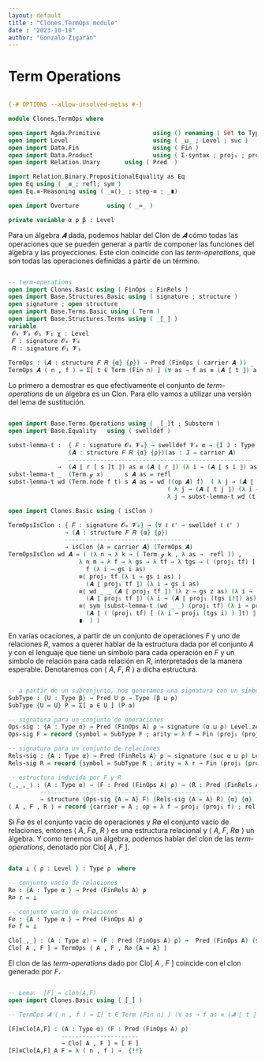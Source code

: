 ```yaml
---
layout: default
title : "Clones.TermOps module"
date : "2023-10-18"
author: "Gonzalo Zigarán"
---
```


# Term Operations


```agda

{-# OPTIONS --allow-unsolved-metas #-}

module Clones.TermOps where

open import Agda.Primitive               using () renaming ( Set to Type )
open import Level                        using ( _⊔_ ; Level ; suc )
open import Data.Fin                     using ( Fin )
open import Data.Product                 using ( Σ-syntax ; proj₁ ; proj₂ ; _,_ )
open import Relation.Unary       using ( Pred  )

import Relation.Binary.PropositionalEquality as Eq
open Eq using ( _≡_; refl; sym )
open Eq.≡-Reasoning using ( _≡⟨⟩_ ; step-≡ ; _∎)

open import Overture        using ( _≈_ )

private variable α ρ β : Level

```

Para un álgebra $𝑨$ dada, podemos hablar del Clon de $𝑨$ cómo todas las operaciones que se pueden generar a partir de componer las funciones del álgebra y las proyecciones. Este clon coincide con las *term-operations*, que son todas las operaciones definidas a partir de un término.  


```agda

-- term-operations
open import Clones.Basic using ( FinOps ; FinRels )
open import Base.Structures.Basic using ( signature ; structure )
open signature ; open structure
open import Base.Terms.Basic using ( Term )
open import Base.Structures.Terms using ( _⟦_⟧ )
variable
 𝓞₀ 𝓥₀ 𝓞₁ 𝓥₁ χ : Level
 𝐹 : signature 𝓞₀ 𝓥₀
 𝑅 : signature 𝓞₁ 𝓥₁
 
TermOps : (𝑨 : structure 𝐹 𝑅 {α} {ρ}) → Pred (FinOps ( carrier 𝑨 )) _
TermOps 𝑨 ( n , f ) = Σ[ t ∈ Term (Fin n) ] (∀ as → f as ≡ (𝑨 ⟦ t ⟧) as)


```

Lo primero a demostrar es que efectivamente el conjunto de *term-operations* de un álgebra es un Clon. Para ello vamos a utilizar una versión del lema de sustitución. 

```agda

open import Base.Terms.Operations using ( _[_]t ; Substerm )
open import Base.Equality   using ( swelldef )

subst-lemma-t :  { 𝐹 : signature 𝓞₀ 𝓥₀} → swelldef 𝓥₀ α → {I J : Type χ }(r : Term I)(s : Substerm J I )
                 (𝑨 : structure 𝐹 𝑅 {α} {ρ})(as : J → carrier 𝑨)
                 ----------------------------------------------------
              →  (𝑨 ⟦ r [ s ]t ⟧) as ≡ (𝑨 ⟦ r ⟧) (λ i → (𝑨 ⟦ s i ⟧) as)
subst-lemma-t _  (Term.ℊ x)      s 𝑨 as = refl
subst-lemma-t wd (Term.node f t) s 𝑨 as = wd ((op 𝑨) f)  ( λ j → (𝑨 ⟦ (t j) [ s ]t ⟧) as )
                                             ( λ j → (𝑨 ⟦ t j ⟧) (λ i → (𝑨 ⟦ s i ⟧) as)  )
                                             λ j → subst-lemma-t wd (t j) s 𝑨 as

open import Clones.Basic using ( isClon )

TermOpsIsClon : { 𝐹 : signature 𝓞₀ 𝓥₀} → (∀ ℓ ℓ' → swelldef ℓ ℓ' )
                → (𝑨 : structure 𝐹 𝑅 {α} {ρ})
                ------------------------------------
                → isClon {A = carrier 𝑨} (TermOps 𝑨)
TermOpsIsClon wd 𝑨 = ( (λ n → λ k → ( Term.ℊ k , λ as →  refl )) ,
                    λ n m → λ f → λ gs → λ tf → λ tgs → ( (proj₁ tf) [ (λ i → proj₁ (tgs i)) ]t , λ as → 
                      f (λ i → gs i as)
                    ≡⟨ proj₂ tf (λ i → gs i as) ⟩
                      (𝑨 ⟦ proj₁ tf ⟧) (λ i → gs i as)
                    ≡⟨ wd _ _ (𝑨 ⟦ proj₁ tf ⟧) (λ z → gs z as) (λ i → (𝑨 ⟦ proj₁ (tgs i)⟧) as) (λ i → proj₂ (tgs i ) as) ⟩
                      (𝑨 ⟦ proj₁ tf ⟧) (λ i → (𝑨 ⟦ proj₁ (tgs i)⟧) as)
                    ≡⟨ sym (subst-lemma-t (wd _ _) (proj₁ tf) (λ i → proj₁ (tgs i)) 𝑨 as) ⟩
                      (𝑨 ⟦ ( (proj₁ tf) [ (λ i → proj₁ (tgs i) ) ]t) ⟧ ) as
                    ∎  ) )
```

En varias ocaciones, a partir de un conjunto de operaciones $F$ y uno de relaciones $R$, vamos a querer hablar de la estructura dada por el conjunto $A$ y con el lenguaje que tiene un símbolo para cada operación en $F$ y un símbolo de relación para cada relación en $R$, interpretados de la manera esperable. Denotaremos con ⟨ $A$, $F$, $R$ ⟩ a dicha estructura.


```agda

-- a partir de un subconjunto, nos generamos una signatura con un símbolo para cada elemento
SubType : {U : Type β} → Pred U ρ → Type (β ⊔ ρ)
SubType {U = U} P = Σ[ a ∈ U ] (P a)

-- signatura para un conjunto de operaciones
Ops-sig : {A : Type α} → Pred (FinOps A) ρ → signature (α ⊔ ρ) Level.zero
Ops-sig F = record {symbol = SubType F ; arity = λ f → Fin (proj₁ (proj₁ f))}

-- signatura para un conjunto de relaciones
Rels-sig : {A : Type α} → Pred (FinRels A) ρ → signature (suc α ⊔ ρ) Level.zero
Rels-sig R = record {symbol = SubType R ; arity = λ r → Fin (proj₁ (proj₁ r))}

-- estructura inducida por F y R
⟨_,_,_⟩ : (A : Type α) → (F : Pred (FinOps A) ρ) → (R : Pred (FinRels A) ρ)
         ------------------------------------------------------------ 
         → structure (Ops-sig {A = A} F) (Rels-sig {A = A} R) {α} {α}
⟨ A , F , R ⟩ = record {carrier = A ; op = λ f → proj₂ (proj₁ f) ; rel = λ r → proj₂ (proj₁ r) }

```

Si $F$∅ es el conjunto vacío de operaciones y $R$∅ el conjunto vacío de relaciones, entones ⟨ $A$, $F$∅, $R$ ⟩ es una estructura relacional y ⟨ $A$, $F$, $R$∅ ⟩ un álgebra. Y como tenemos un álgebra, podemos hablar del clon de las *term-operations*, denotado por Clo[ $A$ , $F$ ].

```agda

data ⊥ { ρ : Level } : Type ρ  where

-- conjunto vacío de relaciones
R∅ : {A : Type α } → Pred (FinRels A) ρ
R∅ r = ⊥

-- conjunto vacío de relaciones
F∅ : {A : Type α } → Pred (FinOps A) ρ
F∅ f = ⊥ 

Clo[_,_] : (A : Type α) → (F : Pred (FinOps A) ρ) →  Pred (FinOps A) (suc Level.zero ⊔ α ⊔ ρ)
Clo[ A , F ] = TermOps ⟨ A , F , R∅ {A = A} ⟩

```

El clon de las *term-operations* dado por Clo[ $A$ , $F$ ] coincide con el clon generado por $F$.

```agda

-- Lema:  [F] = clon(A,F)
open import Clones.Basic using ( [_] )

-- TermOps 𝑨 ( n , f ) = Σ[ t ∈ Term (Fin n) ] (∀ as → f as ≡ (𝑨 ⟦ t ⟧) as)

[F]≡Clo[A,F] : (A : Type α) (F : Pred (FinOps A) ρ)
               ----------------------
               → Clo[ A , F ] ≈ [ F ]
[F]≡Clo[A,F] A F = λ ( n , f ) →  {!!}

```
